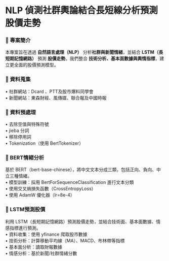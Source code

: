 # NLP 偵測社群輿論結合長短線分析預測股價走勢
### 📌 專案簡介
本專案旨在透過 **自然語言處理（NLP）** 分析**社群與新聞情緒**，並結合 **LSTM（長短期記憶網路）** 預測 **股價走勢**。我們整合 **技術分析、基本面數據與輿情指標**，建立更全面的股價預測模型。
### 📌 資料蒐集
• 社群網站：Dcard 、PTT及股市爆料同學會  
• 新聞網站：東森財經、風傳媒、聯合報及中國時報
### 📌 資料預處理
• 去除空值與特殊符號  
• jieba 分詞  
• 移除停用詞  
• Tokenization（使用 BertTokenizer）
### 📌 BERT情緒分析
基於 BERT（bert-base-chinese），將中文文本分成三類，包括正向、負向、中立三種情緒。  
• 模型訓練：採用 BertForSequenceClassification 進行文本分類  
• 使用交叉熵損失函數（CrossEntropyLoss）  
• 使用 AdamW 優化器（lr=8e-4）  
### 📌 LSTM預測股價
利用 LSTM（長短期記憶網路）預測股價走勢，並結合技術面、基本面數據、情感指標進行預測。  
• 資料收集：使用 yfinance 爬取股市數據  
• 技術分析：計算移動平均線（MA）、MACD、布林帶等指標  
• 基本面分析：讀取財報數據  
• 情感分析：基於新聞/社群情緒分數
